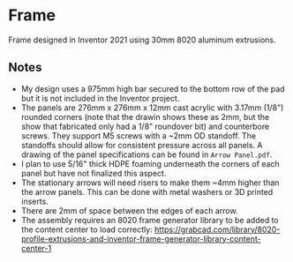# Frame

Frame designed in Inventor 2021 using 30mm 8020 aluminum extrusions.

## Notes

* My design uses a 975mm high bar secured to the bottom row of the pad but it is
   not included in the Inventor project.
* The panels are 276mm x 276mm x 12mm cast acrylic with 3.17mm (1/8") rounded
   corners (note that the drawin shows these as 2mm, but the show that
   fabricated only had a 1/8" roundover bit) and counterbore screws. They
   support M5 screws with a ~2mm OD standoff. The standoffs should allow for
   consistent pressure across all panels. A drawing of the panel specifications
   can be found in `Arrow Panel.pdf`.
* I plan to use 5/16" thick HDPE foaming underneath the corners of each panel
   but have not finalized this aspect.
* The stationary arrows will need risers to make them ~4mm higher than the arrow
  panels. This can be done with metal washers or 3D printed inserts.
* There are 2mm of space between the edges of each arrow.
* The assembly requires an 8020 frame generator library to be added to the
   content center to load correctly:
   https://grabcad.com/library/8020-profile-extrusions-and-inventor-frame-generator-library-content-center-1